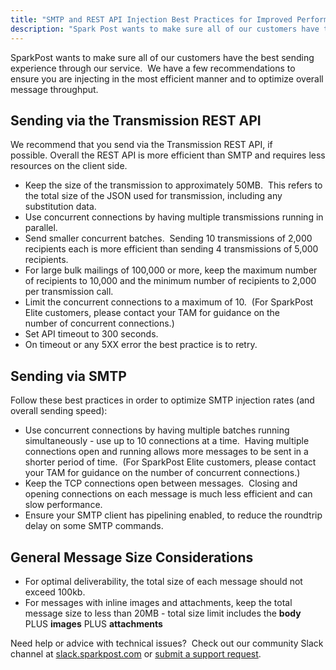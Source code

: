 ```yaml
---
title: "SMTP and REST API Injection Best Practices for Improved Performance"
description: "Spark Post wants to make sure all of our customers have the best sending experience through our service We have a few recommendations to ensure you are injecting in the most efficient manner and to optimize overall message throughput Sending via the Transmission REST API We recommend that you send..."
---
```


SparkPost wants to make sure all of our customers have the best sending experience through our service.  We have a few recommendations to ensure you are injecting in the most efficient manner and to optimize overall message throughput.

## Sending via the Transmission REST API

We recommend that you send via the Transmission REST API, if possible. Overall the REST API is more efficient than SMTP and requires less resources on the client side.

* Keep the size of the transmission to approximately 50MB.  This refers to the total size of the JSON used for transmission, including any substitution data.
* Use concurrent connections by having multiple transmissions running in parallel.
* Send smaller concurrent batches.  Sending 10 transmissions of 2,000 recipients each is more efficient than sending 4 transmissions of 5,000 recipients.
* For large bulk mailings of 100,000 or more, keep the maximum number of recipients to 10,000 and the minimum number of recipients to 2,000 per transmission call.
* Limit the concurrent connections to a maximum of 10\.  (For SparkPost Elite customers, please contact your TAM for guidance on the number of concurrent connections.)
* Set API timeout to 300 seconds.  
* On timeout or any 5XX error the best practice is to retry.

## Sending via SMTP

Follow these best practices in order to optimize SMTP injection rates (and overall sending speed):

* Use concurrent connections by having multiple batches running simultaneously - use up to 10 connections at a time.  Having multiple connections open and running allows more messages to be sent in a shorter period of time.  (For SparkPost Elite customers, please contact your TAM for guidance on the number of concurrent connections.)
* Keep the TCP connections open between messages.  Closing and opening connections on each message is much less efficient and can slow performance.
* Ensure your SMTP client has pipelining enabled, to reduce the roundtrip delay on some SMTP commands.

## General Message Size Considerations

* For optimal deliverability, the total size of each message should not exceed 100kb.
* For messages with inline images and attachments, keep the total message size to less than 20MB - total size limit includes the **body** PLUS **images** PLUS **attachments**

Need help or advice with technical issues?  Check out our community Slack channel at [slack.sparkpost.com](http://slack.sparkpost.com/) or [submit a support request](https://www.sparkpost.com/submit-a-ticket?email[subject]=Injection%20Best%20Practices).
